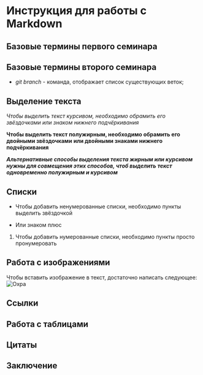 # Инструкция для работы с Markdown

## Базовые термины первого семинара



## Базовые термины второго семинара

*  *git branch* - команда, отображает список существующих веток;

## Выделение текста

*Чтобы выделить текст курсивом, необходимо обрамить его звёздочками* _или знаком нижнего подчёркивания_

**Чтобы выделить текст полужирным, необходимо обрамить его двойными звёздочками** __или двойными знаками нижнего подчёркивания__

__*Альтернативные способы выделения текста жирным или курсивом нужны для совмещения этих способов, чтоб выделить текст одновременно полужирным и курсивом*__

## Списки

* Чтобы добавить ненумерованные списки, необходимо пункты выделить звёздочкой
+ Или знаком плюс

1. Чтобы добавить нумерованные списки, необходимо пункты просто пронумеровать

## Работа с изображениями

Чтобы вставить изображение в текст, достаточно написать следующее: ![Охра](Ochre.jpg)

## Ссылки

## Работа с таблицами

## Цитаты

## Заключение